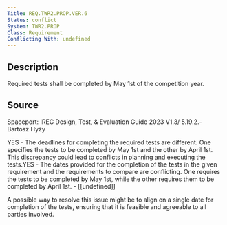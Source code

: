 ```yaml
---
Title: REQ.TWR2.PROP.VER.6
Status: conflict
System: TWR2.PROP
Class: Requirement
Conflicting With: undefined
---
```


## Description

Required tests shall be completed by May 1st of the competition year.

## Source

Spaceport: IREC Design, Test, & Evaluation Guide 2023 V1.3/ 5.19.2.- Bartosz Hyży


YES - The deadlines for completing the required tests are different. One specifies the tests to be completed by May 1st and the other by April 1st. This discrepancy could lead to conflicts in planning and executing the tests.YES - The dates provided for the completion of the tests in the given requirement and the requirements to compare are conflicting. One requires the tests to be completed by May 1st, while the other requires them to be completed by April 1st. - [[undefined]]

A possible way to resolve this issue might be to align on a single date for completion of the tests, ensuring that it is feasible and agreeable to all parties involved.